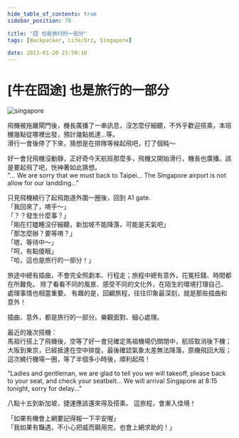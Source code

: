 ```yaml
---
hide_table_of_contents: true
sidebar_position: 78

title: "囧 也是旅行的一部分"
tags: [Backpacker, Life/Orz, Singapore]

date: 2013-01-20 23:59:10
---
```


[牛在囧途] 也是旅行的一部分
=======================

![singapore](http://farm9.staticflickr.com/8071/8388940087_888fdfb3fd_c.jpg)

飛機被拖離閘門後，機長廣播了一串訊息，沒怎麼仔細聽，不外乎歡迎搭乘，本班機幾點從哪裡出發，預計幾點抵達...等。  
滑行一會後停了下來，猜想是在排隊等候起飛吧，打了個盹～

好一會兒飛機沒動靜，正好奇今天航班那麼多，飛機又開始滑行，機長也廣播。該是要起飛了吧，恍神著如此猜想。  
"... We are sorry that we must back to Taipei... The Singapore airport is not allow for our landding..." 

只見飛機繞行了起飛跑道外圍一圈後，回到 A1 gate.  
「我回來了，唷乎～」  
「？？發生什麼事？」  
「剛在打瞌睡沒仔細聽，新加坡不能降落，可能是天氣吧」  
「那怎麼辦？要等唷？」  
「嗯，等待中～」  
「呵，有點傻眼」  
「哈，這也是旅行的一部分！」

旅途中總有插曲，不會完全照劇本、行程走；旅程中總有意外，花冤枉錢、時間都在所難免。
除了看看不同的風景、感受不同的文化外，在陌生的環境打理自己、處理事情也相當重要。
有趣的是，回顧旅程，往往印象最深刻，就是那些插曲和意外！

插曲、意外，都是旅行的一部分。樂觀面對、細心處理。

最近的幾次搭機：  
馬祖行搭上了飛機後，空等了好一會兒確定馬祖機場仍關閉中，航班取消後下機；
大阪到東京，已經抵達在空中排旋，最後確認氣象太差無法降落，原機飛回大阪；
這次繞行機場一圈，等了半個多小時後，順利起飛！

"Ladies and gentleman, we are glad to tell you we will takeoff, please back to your seat, and check your seatbelt... We will arrival Singapore at 8:15 tonight, sorry for delay..."

八點十五到新加坡，捷運應該還來得及搭乘。
這旅程，會漸入佳境！

「如果有機會上網要記得報一下平安喔」  
「我如果有豔遇，不小心把威而鋼用完，也會上網求助的！」
